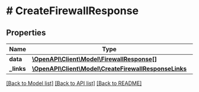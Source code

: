 # # CreateFirewallResponse

## Properties

Name | Type | Description | Notes
------------ | ------------- | ------------- | -------------
**data** | [**\OpenAPI\Client\Model\FirewallResponse[]**](FirewallResponse.md) |  |
**_links** | [**\OpenAPI\Client\Model\CreateFirewallResponseLinks**](CreateFirewallResponseLinks.md) |  |

[[Back to Model list]](../../README.md#models) [[Back to API list]](../../README.md#endpoints) [[Back to README]](../../README.md)
